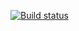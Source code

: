 [![Build status](https://img.shields.io/github/actions/workflow/status/peakefficiency/warp-diag-toolkit/go.yml?style=for-the-badge&branch=main)](https://github.com/peakefficiency/warp-diag-toolkit/actions?workflow=go)